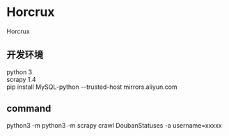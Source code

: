 # Horcrux
Horcrux

## 开发环境

python 3  
scrapy 1.4  
pip install MySQL-python --trusted-host mirrors.aliyun.com 
  

## command

python3 -m 
python3 -m scrapy crawl DoubanStatuses -a username=xxxxx  
